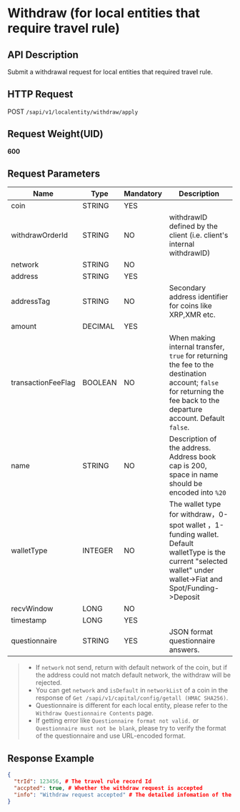 # Withdraw (for local entities that require travel rule) 

## API Description​

Submit a withdrawal request for local entities that required travel rule.

## HTTP Request​

POST `/sapi/v1/localentity/withdraw/apply`

## Request Weight(UID)​

**600**

## Request Parameters​

| Name | Type | Mandatory | Description |
| --- | --- | --- | --- |
| coin | STRING | YES |  |
| withdrawOrderId | STRING | NO | withdrawID defined by the client (i.e. client's internal withdrawID) |
| network | STRING | NO |  |
| address | STRING | YES |  |
| addressTag | STRING | NO | Secondary address identifier for coins like XRP,XMR etc. |
| amount | DECIMAL | YES |  |
| transactionFeeFlag | BOOLEAN | NO | When making internal transfer, `true` for returning the fee to the destination account; `false` for returning the fee back to the departure account. Default `false`. |
| name | STRING | NO | Description of the address. Address book cap is 200, space in name should be encoded into `%20` |
| walletType | INTEGER | NO | The wallet type for withdraw，0-spot wallet ，1-funding wallet. Default walletType is the current "selected wallet" under wallet->Fiat and Spot/Funding->Deposit |
| recvWindow | LONG | NO |  |
| timestamp | LONG | YES |  |
| questionnaire | STRING | YES | JSON format questionnaire answers. |

> * If `network` not send, return with default network of the coin, but if the address could not match default network, the withdraw will be rejected.
> * You can get `network` and `isDefault` in `networkList` of a coin in the response
>   of `Get /sapi/v1/capital/config/getall (HMAC SHA256)`.
> * Questionnaire is different for each local entity, please refer to
>   the `Withdraw Questionnaire Contents` page.
> * If getting error like `Questionnaire format not valid.` or `Questionnaire must not be blank`,
>   please try to verify the format of the questionnaire and use URL-encoded format.

## Response Example​

```json
{  
  "trId": 123456, # The travel rule record Id  
  "accpted": true, # Whether the withdraw request is accepted  
  "info": "Withdraw request accepted" # The detailed infomation of the withdrawal result.  
}
```

